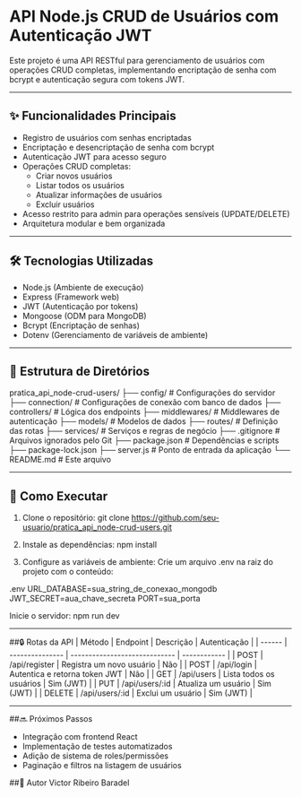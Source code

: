 # API Node.js CRUD de Usuários com Autenticação JWT

Este projeto é uma API RESTful para gerenciamento de usuários com operações CRUD completas, implementando encriptação de senha com bcrypt e autenticação segura com tokens JWT.

---

## ✨ Funcionalidades Principais

- Registro de usuários com senhas encriptadas
- Encriptação e desencriptação de senha com bcrypt  
- Autenticação JWT para acesso seguro  
- Operações CRUD completas:  
  - Criar novos usuários  
  - Listar todos os usuários  
  - Atualizar informações de usuários  
  - Excluir usuários  
- Acesso restrito para admin para operações sensíveis (UPDATE/DELETE)  
- Arquitetura modular e bem organizada  

---

## 🛠️ Tecnologias Utilizadas

- Node.js (Ambiente de execução)  
- Express (Framework web)  
- JWT (Autenticação por tokens)  
- Mongoose (ODM para MongoDB)  
- Bcrypt (Encriptação de senhas)  
- Dotenv (Gerenciamento de variáveis de ambiente)  

---

## 📂 Estrutura de Diretórios
pratica_api_node-crud-users/
├── config/ # Configurações do servidor
├── connection/ # Configurações de conexão com banco de dados
├── controllers/ # Lógica dos endpoints
├── middlewares/ # Middlewares de autenticação
├── models/ # Modelos de dados
├── routes/ # Definição das rotas
├── services/ # Serviços e regras de negócio
├── .gitignore # Arquivos ignorados pelo Git
├── package.json # Dependências e scripts
├── package-lock.json
├── server.js # Ponto de entrada da aplicação
└── README.md # Este arquivo

---

## 🚀 Como Executar

1. Clone o repositório:
git clone https://github.com/seu-usuario/pratica_api_node-crud-users.git

3. Instale as dependências:
npm install

3. Configure as variáveis de ambiente:
Crie um arquivo .env na raiz do projeto com o conteúdo:

.env
URL_DATABASE=sua_string_de_conexao_mongodb
JWT_SECRET=aua_chave_secreta
PORT=sua_porta

Inicie o servidor:
npm run dev

---

##🔒 Rotas da API
| Método | Endpoint        | Descrição                     | Autenticação |
| ------ | --------------- | ----------------------------- | ------------ |
| POST   | /api/register   | Registra um novo usuário      | Não          |
| POST   | /api/login      | Autentica e retorna token JWT | Não          |
| GET    | /api/users      | Lista todos os usuários       | Sim (JWT)    |
| PUT    | /api/users/\:id | Atualiza um usuário           | Sim (JWT)    |
| DELETE | /api/users/\:id | Exclui um usuário             | Sim (JWT)    |

---

##🔜 Próximos Passos
- Integração com frontend React
- Implementação de testes automatizados
- Adição de sistema de roles/permissões
- Paginação e filtros na listagem de usuários


##👤 Autor
Victor Ribeiro Baradel


